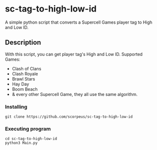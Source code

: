 # sc-tag-to-high-low-id

A simple python script that converts a Supercell Games player tag to High and Low ID.

## Description

With this script, you can get player tag's High and Low ID.
Supported Games:
- Clash of Clans
- Clash Royale
- Brawl Stars
- Hay Day
- Boom Beach
- & every other Supercell Game, they all use the same algorithm.

### Installing

```
git clone https://github.com/scorpeus/sc-tag-to-high-low-id
```

### Executing program

```
cd sc-tag-to-high-low-id
python3 Main.py
```
